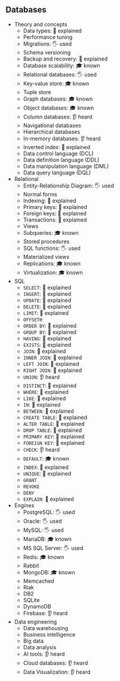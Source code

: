 ## Databases

- Theory and concepts
  - Data types: 🙋 explained
  - Performance tuning
  - Migrations: 🖐️ used
  - Schema versioning
  - Backup and recovery: 🙋 explained
  - Database scalability: 🎓 known
  - Relational databases: 🖐️ used
  - Key-value store: 🎓 known
  - Tuple store
  - Graph databases: 🎓 known
  - Object databases: 🎓 known
  - Column databases: 👂 heard
  - Navigational databases
  - Hierarchical databases
  - In-memory databases: 👂 heard
  - Inverted index: 🙋 explained
  - Data control language (DCL)
  - Data definition language (DDL)
  - Data manipulation language (DML)
  - Data query language (DQL)
- Relational
  - Entity-Relationship Diagram: 🖐️ used
  - Normal forms
  - Indexing: 🙋 explained
  - Primary keys: 🙋 explained
  - Foreign keys: 🙋 explained
  - Transactions: 🙋 explained
  - Views
  - Subqueries: 🎓 known
  - Stored procedures
  - SQL functions: 🖐️ used
  - Materialized views
  - Replications: 🎓 known
  - Virtualization: 🎓 known
- SQL
  - `SELECT`: 🙋 explained
  - `INSERT`: 🙋 explained
  - `UPDATE`: 🙋 explained
  - `DELETE`: 🙋 explained
  - `LIMIT`: 🙋 explained
  - `OFFSET`e
  - `ORDER BY`: 🙋 explained
  - `GROUP BY`: 🙋 explained
  - `HAVING`: 🙋 explained
  - `EXISTS`: 🙋 explained
  - `JOIN`: 🙋 explained
  - `INNER JOIN`: 🙋 explained
  - `LEFT JOIN`: 🙋 explained
  - `RIGHT JOIN`: 🙋 explained
  - `UNION`: 👂 heard
  - `DISTINCT`: 🙋 explained
  - `WHERE`: 🙋 explained
  - `LIKE`: 🙋 explained
  - `IN`: 🙋 explained
  - `BETWEEN`: 🙋 explained
  - `CREATE TABLE`: 🙋 explained
  - `ALTER TABLE`: 🙋 explained
  - `DROP TABLE`: 🙋 explained
  - `PRIMARY KEY`: 🙋 explained
  - `FOREIGN KEY`: 🙋 explained
  - `CHECK`: 👂 heard
  - `DEFAULT`: 🎓 known
  - `INDEX`: 🙋 explained
  - `UNIQUE`: 🙋 explained
  - `GRANT`
  - `REVOKE`
  - `DENY`
  - `EXPLAIN`: 🙋 explained
- Engines
  - PostgreSQL: 🖐️ used
  - Oracle: 🖐️ used
  - MySQL: 🖐️ used
  - MariaDB: 🎓 known
  - MS SQL Server: 🖐️ used
  - Redis: 🎓 known
  - Rabbit
  - MongoDB: 🎓 known
  - Memcached
  - Riak
  - DB2
  - SQLite
  - DynamoDB
  - Firebase: 👂 heard
- Data engineering
  - Data warehousing
  - Business intelligence
  - Big data
  - Data analysis
  - AI tools: 👂 heard
  - Cloud databases: 👂 heard
  - Data Visualization: 👂 heard
